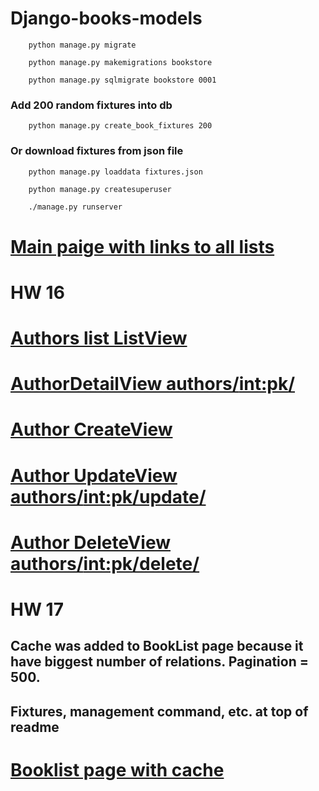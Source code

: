 # Django-books-models

```
    python manage.py migrate
```
```
    python manage.py makemigrations bookstore
```
```
    python manage.py sqlmigrate bookstore 0001
```

### Add 200 random fixtures into db

```
    python manage.py create_book_fixtures 200
```
### Or download fixtures from json file
```
    python manage.py loaddata fixtures.json
```
```
    python manage.py createsuperuser
```
```bash
    ./manage.py runserver
```
# [Main paige with links to all lists](http://127.0.0.1:8000/bookstore/)


# HW 16

# [Authors list ListView](http://127.0.0.1:8000/bookstore/authors/)
# [AuthorDetailView authors/<int:pk>/](http://127.0.0.1:8000/bookstore/authors/155/)
# [Author CreateView](http://127.0.0.1:8000/bookstore/authors/create/)
# [Author UpdateView authors/<int:pk>/update/](http://127.0.0.1:8000/bookstore/authors/155/update/)
# [Author DeleteView authors/<int:pk>/delete/](http://127.0.0.1:8000/bookstore/authors/155/delete/)

# HW 17 


## Cache was added to BookList page because it have biggest number of relations. Pagination = 500.
## Fixtures, management command, etc.  at top of readme
# [Booklist page with cache](http://127.0.0.1:8000/bookstore/booklist_cache)
